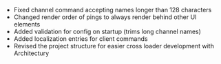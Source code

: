 * Fixed channel command accepting names longer than 128 characters
* Changed render order of pings to always render behind other UI elements
* Added validation for config on startup (trims long channel names)
* Added localization entries for client commands
* Revised the project structure for easier cross loader development with Architectury
